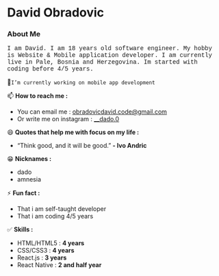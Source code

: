 <h1>David Obradovic</h1>

<h3>About Me</h3>
<p style="font-family: 'Courier New', Courier, monospace;">I am David. I am 18 years old software engineer. My hobby is Website & Mobile application developer. I am currently live in Pale, Bosnia and Herzegovina. Im started with coding before 4/5 years.
</p>

🔭<code>I’m currently working on mobile app development</code>

<!-- - 🌱 I’m currently learning  -->
<!-- - 👯 I’m looking to collaborate on ...
- 🤔 I’m looking for help with ...
- 💬 Ask me about ... -->

📫 <strong>How to reach me :</strong> </br>

- You can email me : <a href='mailto:obradovicdavid.code@gmail.com'>obradovicdavid.code@gmail.com</a> </br>
- Or write me on instagram : <a href='https://instagram.com/__dado.0'>__dado.0</a>

😄 <strong>Quotes that help me with focus on my life :</strong> </br>

- “Think good, and it will be good.” <strong>- Ivo Andric</strong>

😁 <strong> Nicknames :</strong> </br>

- dado </br>
- amnesia
 
⚡ <strong>Fun fact :</strong> </br>

- That i am self-taught developer </br>
- That i am coding 4/5 years

✅ <strong>Skills :</strong> </br>

- HTML/HTML5 : <strong>4 years</strong> </br>
- CSS/CSS3 : <strong>4 years</strong> </br>
- React.js : <strong>3 years</strong> </br>
- React Native : <strong>2 and half year</strong> </br>